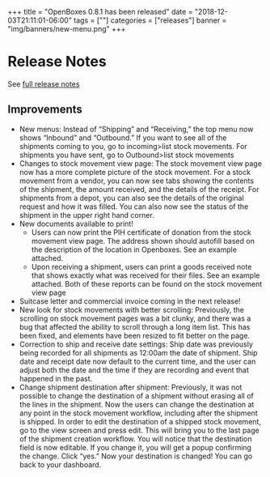 +++
title = "OpenBoxes 0.8.1 has been released"
date = "2018-12-03T21:11:01-06:00"
tags = [""]
categories = ["releases"]
banner = "img/banners/new-menu.png"
+++


# Release Notes
See [full release notes](https://github.com/openboxes/openboxes/releases/tag/0.8.1)

## Improvements

* New menus: Instead of “Shipping” and “Receiving,” the top menu now shows “Inbound” and “Outbound.” If you want to see all of the shipments coming to you, go to incoming>list stock movements. For shipments you have sent, go to Outbound>list stock movements
* Changes to stock movement view page: The stock movement view page now has a more complete picture of the stock movement. For a stock movement from a vendor, you can now see tabs showing the contents of the shipment, the amount received, and the details of the receipt. For shipments from a depot, you can also see the details of the original request and how it was filled. You can also now see the status of the shipment in the upper right hand corner.
* New documents available to print!
    * Users can now print the PIH certificate of donation from the stock movement view page. The address shown should autofill based on the description of the location in Openboxes. See an example attached.
    * Upon receiving a shipment, users can print a goods received note that shows exactly what was received for their files. See an example attached. Both of these reports can be found on the stock movement view page
* Suitcase letter and commercial invoice coming in the next release!
* New look for stock movements with better scrolling: Previously, the scrolling on stock movement pages was a bit clunky, and there was a bug that affected the ability to scroll through a long item list. This has been fixed, and elements have been resized to fit better on the page.
* Correction to ship and receive date settings: Ship date was previously being recorded for all shipments as 12:00am the date of shipment. Ship date and receipt date now default to the current time, and the user can adjust both the date and the time if they are recording and event that happened in the past.
* Change shipment destination after shipment: Previously, it was not possible to change the destination of a shipment without erasing all of the lines in the shipment. Now the users can change the destination at any point in the stock movement workflow, including after the shipment is shipped. In order to edit the destination of a shipped stock movement, go to the view screen and press edit. This will bring you to the last page of the shipment creation workflow. You will notice that the destination field is now editable. If you change it, you will get a popup confirming the change. Click “yes.” Now your destination is changed! You can go back to your dashboard.

